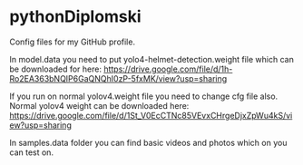 # pythonDiplomski
Config files for my GitHub profile.


In model.data you need to put yolo4-helmet-detection.weight file which can be downloaded for here:
https://drive.google.com/file/d/1h-Ro2EA363bNQIP6GaQNQhI0zP-5fxMK/view?usp=sharing

If you run on normal yolov4.weight file you need to change cfg file also.
Normal yolov4 weight can be downloaded here: https://drive.google.com/file/d/1St_V0EcCTNc85VEvxCHrgeDjxZpWu4kS/view?usp=sharing 

In samples.data folder you can find basic videos and photos which on you can test on.

